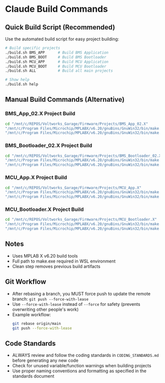 # Claude Build Commands

## Quick Build Script (Recommended)
Use the automated build script for easy project building:
```bash
# Build specific projects
./build.sh BMS_APP      # Build BMS Application
./build.sh BMS_BOOT     # Build BMS Bootloader
./build.sh MCU_APP      # Build MCU Application  
./build.sh MCU_BOOT     # Build MCU Bootloader
./build.sh ALL          # Build all main projects

# Show help
./build.sh help
```

## Manual Build Commands (Alternative)

### BMS_App_02.X Project Build
```bash
cd "/mnt/c/REPOS/Voltworks_Garage/Firmware/Projects/BMS_App_02.X"
"/mnt/c/Program Files/Microchip/MPLABX/v6.20/gnuBins/GnuWin32/bin/make.exe" -f nbproject/Makefile-DEFAULT.mk CONF=DEFAULT clean
"/mnt/c/Program Files/Microchip/MPLABX/v6.20/gnuBins/GnuWin32/bin/make.exe" -f nbproject/Makefile-DEFAULT.mk CONF=DEFAULT
```

### BMS_Bootloader_02.X Project Build
```bash
cd "/mnt/c/REPOS/Voltworks_Garage/Firmware/Projects/BMS_Bootloader_02.X"
"/mnt/c/Program Files/Microchip/MPLABX/v6.20/gnuBins/GnuWin32/bin/make.exe" -f nbproject/Makefile-DEFAULT.mk CONF=DEFAULT clean
"/mnt/c/Program Files/Microchip/MPLABX/v6.20/gnuBins/GnuWin32/bin/make.exe" -f nbproject/Makefile-DEFAULT.mk CONF=DEFAULT
```

### MCU_App.X Project Build
```bash
cd "/mnt/c/REPOS/Voltworks_Garage/Firmware/Projects/MCU_App.X"
"/mnt/c/Program Files/Microchip/MPLABX/v6.20/gnuBins/GnuWin32/bin/make.exe" -f nbproject/Makefile-default.mk CONF=default clean
"/mnt/c/Program Files/Microchip/MPLABX/v6.20/gnuBins/GnuWin32/bin/make.exe" -f nbproject/Makefile-default.mk CONF=default
```

### MCU_Bootloader.X Project Build
```bash
cd "/mnt/c/REPOS/Voltworks_Garage/Firmware/Projects/MCU_Bootloader.X"
"/mnt/c/Program Files/Microchip/MPLABX/v6.20/gnuBins/GnuWin32/bin/make.exe" -f nbproject/Makefile-default.mk CONF=default clean
"/mnt/c/Program Files/Microchip/MPLABX/v6.20/gnuBins/GnuWin32/bin/make.exe" -f nbproject/Makefile-default.mk CONF=default
```

## Notes
- Uses MPLAB X v6.20 build tools
- Full path to make.exe required in WSL environment
- Clean step removes previous build artifacts

## Git Workflow
- After rebasing a branch, you MUST force push to update the remote branch: `git push --force-with-lease`
- Use `--force-with-lease` instead of `--force` for safety (prevents overwriting other people's work)
- Example workflow:
  ```bash
  git rebase origin/main
  git push --force-with-lease
  ```

## Code Standards
- ALWAYS review and follow the coding standards in `CODING_STANDARDS.md` before generating any new code
- Check for unused variable/function warnings when building projects
- Use proper naming conventions and formatting as specified in the standards document
